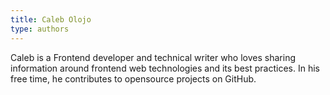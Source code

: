 ```yaml
---
title: Caleb Olojo
type: authors
---
```

Caleb is a Frontend developer and technical writer who loves sharing information around frontend web technologies and its best practices. In his free time, he contributes to opensource projects on GitHub.
